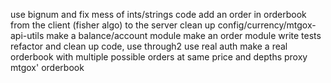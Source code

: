 use bignum and fix mess of ints/strings
code add an order in orderbook from the client (fisher algo) to the server
clean up config/currency/mtgox-api-utils
make a balance/account module
make an order module
write tests
refactor and clean up code, use through2
use real auth
make a real orderbook with multiple possible orders at same price and
depths
proxy mtgox' orderbook
